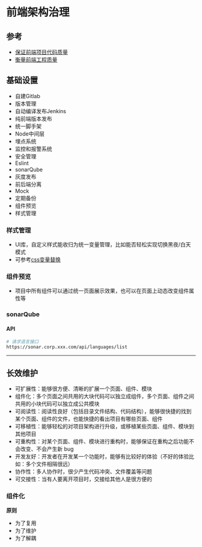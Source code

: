 # 前端架构治理

## 参考

- [保证前端项目代码质量](https://zhuanlan.zhihu.com/p/82546272)
- [衡量前端工程质量](https://www.infoq.cn/article/FGrQeAw5mNKjWkxGV12U)

## 基础设置

- 自建Gitlab
- 版本管理
- 自动编译发布Jenkins
- 纯前端版本发布
- 统一脚手架
- Node中间层
- 埋点系统
- 监控和报警系统
- 安全管理
- Eslint
- sonarQube
- 灰度发布
- 前后端分离
- Mock
- 定期备份
- 组件预览
- 样式管理

### 样式管理

- UI库，自定义样式能收归为统一变量管理，比如能否轻松实现切换黑夜/白天模式
- 可参考[css变量替换](../less./README.md#css变量替换)

### 组件预览

- 项目中所有组件可以通过统一页面展示效果，也可以在页面上动态改变组件属性等

### sonarQube

#### API

```sh
# 请求语言接口
https://sonar.corp.xxx.com/api/languages/list
```

---

## 长效维护

- 可扩展性：能够很方便、清晰的扩展一个页面、组件、模块
- 组件化：多个页面之间共用的大块代码可以独立成组件，多个页面、组件之间共用的小块代码可以独立成公共模块
- 可阅读性：阅读性良好（包括目录文件结构、代码结构），能够很快捷的找到某个页面、组件的文件，也能快捷的看出项目有哪些页面、组件
- 可移植性：能够轻松的对项目架构进行升级，或移植某些页面、组件、模块到其他项目
- 可重构性：对某个页面、组件、模块进行重构时，能够保证在重构之后功能不会改变、不会产生新 bug
- 开发友好：开发者在开发某一个功能时，能够有比较好的体验（不好的体验比如：多个文件相隔很远）
- 协作性：多人协作时，很少产生代码冲突、文件覆盖等问题
- 可交接性：当有人要离开项目时，交接给其他人是很方便的



### 组件化

**原则**

- 为了复用
- 为了维护
- 为了解耦